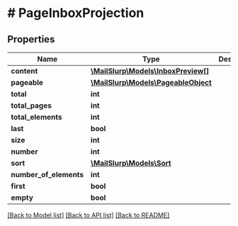 # # PageInboxProjection

## Properties

Name | Type | Description | Notes
------------ | ------------- | ------------- | -------------
**content** | [**\MailSlurp\Models\InboxPreview[]**](InboxPreview) |  | [optional]
**pageable** | [**\MailSlurp\Models\PageableObject**](PageableObject) |  | [optional]
**total** | **int** |  | [optional]
**total_pages** | **int** |  | [optional]
**total_elements** | **int** |  | [optional]
**last** | **bool** |  | [optional]
**size** | **int** |  | [optional]
**number** | **int** |  | [optional]
**sort** | [**\MailSlurp\Models\Sort**](Sort) |  | [optional]
**number_of_elements** | **int** |  | [optional]
**first** | **bool** |  | [optional]
**empty** | **bool** |  | [optional]

[[Back to Model list]](../../README#models) [[Back to API list]](../../README#endpoints) [[Back to README]](../../README)

